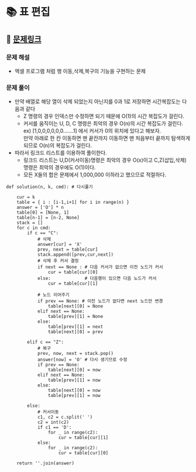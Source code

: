 
# 📚 표 편집

## 📌 [문제링크](https://school.programmers.co.kr/learn/courses/30/lessons/81303)

### 문제 해설

- 엑셀 프로그램 처럼 행 이동,삭제,복구의 기능을 구현하는 문제

### 문제 풀이

- 만약 배열로 해당 열이 삭제 되었는지 아닌지를 0과 1로 저장하면 시간복잡도는 다음과 같다
    - Z 명령의 경우 인덱스만 수정하면 되기 때문에 O(1)의 시간 복잡도가 걸린다.
    - 커서를 움직이는 U, D, C 명령은 최악의 경우 O(n)의 시간 복잡도가 걸린다.  
    ex) [1,0,0,0,0,0,0.......1] 에서 커서가 0의 위치에 있다고 해보자.  
    만약 아래로 한 칸 이동하면 맨 끝칸까지 이동하면 맨 처음부터 끝까지 탐색하게 되므로 O(n)의 복잡도가 걸린다.
- 따라서 링크드 리스트를 이용하여 풀이한다.
    - 링크드 리스트는 U,D(커서이동)명령은 최악의 경우 O(x)이고 C,Z(삽입,삭제)명령은 최악의 경우에도 O(1)이다.
    - 모든 X들의 합은 문제에서 1,000,000 이하라고 했으므로 적절하다.  


    
```
def solution(n, k, cmd): # 다시풀기
    
    cur = k
    table = { i : [i-1,i+1] for i in range(n) }
    answer = ['O'] * n   
    table[0] = [None, 1]
    table[n-1] = [n-2, None]    
    stack = []
    for c in cmd:
        if c == "C":
            # 삭제
            answer[cur] = 'X'
            prev, next = table[cur]
            stack.append([prev,cur,next])
            # 삭제 후 커서 결정
            if next == None : # 다음 커서가 없으면 이전 노드가 커서
                cur = table[cur][0]
            else:             # 다음행이 있으면 다음 노드가 커서
                cur = table[cur][1]
    
            # 노드 이어주기
            if prev == None: # 이전 노드가 없다면 next 노드만 변경
                table[next][0] = None
            elif next == None:
                table[prev][1] = None
            else:
                table[prev][1] = next
                table[next][0] = prev
        
        elif c == "Z":
            # 복구
            prev, now, next = stack.pop()
            answer[now] = 'O' # 다시 생기므로 수정
            if prev == None:
                table[next][0] = now
            elif next == None:
                table[prev][1] = now
            else:
                table[next][0] = now
                table[prev][1] = now
        
        else:
            # 커서이동
            c1, c2 = c.split(' ')
            c2 = int(c2)
            if c1 == 'D':
                for _ in range(c2):
                    cur = table[cur][1]
            else:
                for _ in range(c2):
                    cur = table[cur][0]
    
    return ''.join(answer)
```
